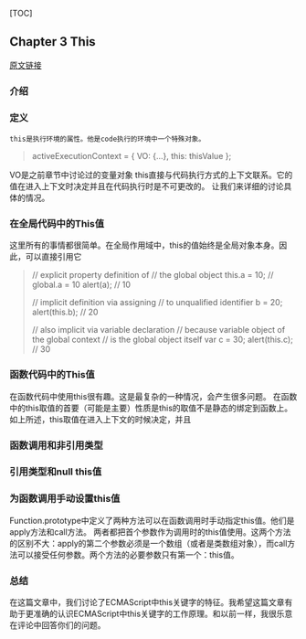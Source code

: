 [TOC]
## Chapter 3 This
[原文链接](http://dmitrysoshnikov.com/ecmascript/chapter-3-this/)

### 介绍

### 定义
~~~
this是执行环境的属性。他是code执行的环境中一个特殊对象。
~~~

> activeExecutionContext = {
>   VO: {...},
>   this: thisValue
> };

VO是之前章节中讨论过的变量对象
this直接与代码执行方式的上下文联系。它的值在进入上下文时决定并且在代码执行时是不可更改的。
让我们来详细的讨论具体的情况。

### 在全局代码中的This值
这里所有的事情都很简单。在全局作用域中，this的值始终是全局对象本身。因此，可以直接引用它
> // explicit property definition of
> // the global object
> this.a = 10; // global.a = 10
> alert(a); // 10
> 
> // implicit definition via assigning
> // to unqualified identifier
> b = 20;
> alert(this.b); // 20
>  
> // also implicit via variable declaration
> // because variable object of the global context
> // is the global object itself
> var c = 30;
> alert(this.c); // 30

### 函数代码中的This值
在函数代码中使用this很有趣。这是最复杂的一种情况，会产生很多问题。
在函数中的this取值的首要（可能是主要）性质是this的取值不是静态的绑定到函数上。
如上所述，this取值在进入上下文的时候决定，并且


### 函数调用和非引用类型
### 引用类型和null  this值
### 为函数调用手动设置this值
Function.prototype中定义了两种方法可以在函数调用时手动指定this值。他们是apply方法和call方法。
两者都把首个参数作为调用时的this值使用。这两个方法的区别不大：apply的第二个参数必须是一个数组（或者是类数组对象），而call方法可以接受任何参数。两个方法的必要参数只有第一个：this值。

### 总结
在这篇文章中，我们讨论了ECMAScript中this关键字的特征。我希望这篇文章有助于更准确的认识ECMAScript中this关键字的工作原理。和以前一样，我很乐意在评论中回答你们的问题。